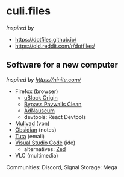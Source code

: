 # culi.files
_Inspired by_
- https://dotfiles.github.io/
- https://old.reddit.com/r/dotfiles/

## Software for a new computer
_Inspired by https://ninite.com/_
- Firefox (browser)
  - [uBlock Origin](https://ublockorigin.com/)
  - [Bypass Paywalls Clean](https://gitflic.ru/project/magnolia1234/bpc_uploads)
  - [AdNauseum](https://adnauseam.io/)
  - devtools: React Devtools
- [Mullvad](https://mullvad.net/en) (vpn)
- [Obsidian](https://obsidian.md/) (notes)
- [Tuta](https://tuta.com/) (email)
- [Visual Studio Code](https://code.visualstudio.com/) (ide)
  - alternatives: [Zed](https://zed.dev/)
- VLC (multimedia)

Communities: Discord, Signal
Storage: Mega
